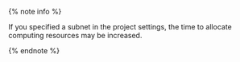 {% note info %}

If you specified a subnet in the project settings, the time to allocate computing resources may be increased.

{% endnote %}

